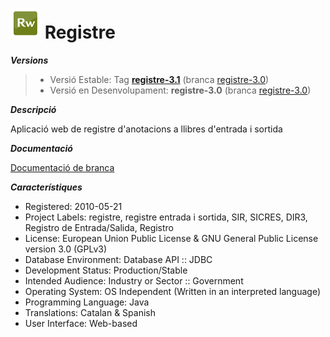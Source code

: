 # ![Logo](https://github.com/GovernIB/maven/raw/binaris/registre/projectinfo_Attachments/icon.jpg) Registre

***Versions***

> - Versió Estable: Tag [__registre-3.1__](../../tree/9fa4e7e7272dbd5ca0ec5160a5e54ab4007ed531) (branca [registre-3.0](../../tree/registre-3.0))
> - Versió en Desenvolupament: __registre-3.0__ (branca [registre-3.0](../../tree/registre-3.0))

***Descripció***

Aplicació web de registre d'anotacions a llibres d'entrada i sortida

***Documentació***

[Documentació de branca](https://github.com/GovernIB/registre/tree/registre-3.0#documentaci%C3%B3)

***Característiques***

* Registered: 2010-05-21 
* Project Labels: registre, registre entrada i sortida, SIR, SICRES, DIR3, Registro de Entrada/Salida, Registro
* License: European Union Public License & GNU General Public License version 3.0 (GPLv3)
* Database Environment: Database API :: JDBC
* Development Status: Production/Stable
* Intended Audience: Industry or Sector :: Government
* Operating System: OS Independent (Written in an interpreted language)
* Programming Language: Java
* Translations: Catalan & Spanish
* User Interface: Web-based




